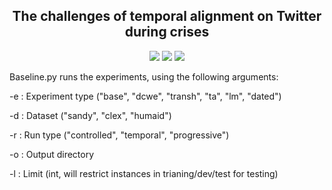 
<h2 align="center">The challenges of temporal alignment on Twitter during crises</h2>

<p align="center">
  <a href="https://iclr.cc/"><img src="http://img.shields.io/badge/ICLR-2020-4b44ce.svg"></a>
  <a href="https://arxiv.org/abs/1911.03082"><img src="http://img.shields.io/badge/Paper-PDF-red.svg"></a>
  <a href="https://github.com/UKPLab/emnlp2022-temporal-adaptation/blob/main/LICENSE">
    <img src="https://img.shields.io/badge/License-Apache%202.0-blue.svg">
  </a>
</p>


Baseline.py runs the experiments, using the following arguments:


-e : Experiment type ("base", "dcwe", "transh", "ta", "lm", "dated")

-d : Dataset ("sandy", "clex", "humaid")

-r : Run type ("controlled", "temporal", "progressive")

-o : Output directory

-l : Limit (int, will restrict instances in trianing/dev/test for testing)
